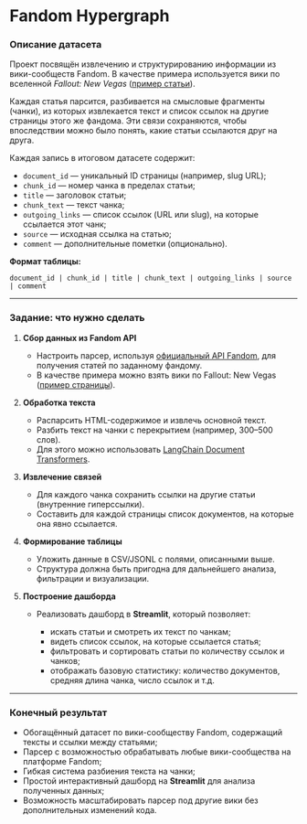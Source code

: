 # **Fandom Hypergraph**

### **Описание датасета**

Проект посвящён извлечению и структурированию информации из вики-сообществ Fandom. В качестве примера используется вики по вселенной *Fallout: New Vegas* ([пример статьи](https://fallout.fandom.com/wiki/New_California_Republic)).

Каждая статья парсится, разбивается на смысловые фрагменты (чанки), из которых извлекается текст и список ссылок на другие страницы этого же фандома. Эти связи сохраняются, чтобы впоследствии можно было понять, какие статьи ссылаются друг на друга.

Каждая запись в итоговом датасете содержит:

* `document_id` — уникальный ID страницы (например, slug URL);
* `chunk_id` — номер чанка в пределах статьи;
* `title` — заголовок статьи;
* `chunk_text` — текст чанка;
* `outgoing_links` — список ссылок (URL или slug), на которые ссылается этот чанк;
* `source` — исходная ссылка на статью;
* `comment` — дополнительные пометки (опционально).

**Формат таблицы:**

```
document_id | chunk_id | title | chunk_text | outgoing_links | source | comment
```

---

### **Задание: что нужно сделать**

1. **Сбор данных из Fandom API**

   * Настроить парсер, используя [официальный API Fandom](https://wikies.fandom.com/wiki/API), для получения статей по заданному фандому.
   * В качестве примера можно взять вики по Fallout: New Vegas ([пример страницы](https://fallout.fandom.com/wiki/New_California_Republic)).

2. **Обработка текста**

   * Распарсить HTML-содержимое и извлечь основной текст.
   * Разбить текст на чанки с перекрытием (например, 300–500 слов).
   * Для этого можно использовать [LangChain Document Transformers](https://python.langchain.com/v0.1/docs/modules/data_connection/document_transformers/).

3. **Извлечение связей**

   * Для каждого чанка сохранить ссылки на другие статьи (внутренние гиперссылки).
   * Составить для каждой страницы список документов, на которые она явно ссылается.

4. **Формирование таблицы**

   * Уложить данные в CSV/JSONL с полями, описанными выше.
   * Структура должна быть пригодна для дальнейшего анализа, фильтрации и визуализации.

5. **Построение дашборда**

   * Реализовать дашборд в **Streamlit**, который позволяет:

     * искать статьи и смотреть их текст по чанкам;
     * видеть список ссылок, на которые ссылается статья;
     * фильтровать и сортировать статьи по количеству ссылок и чанков;
     * отображать базовую статистику: количество документов, средняя длина чанка, число ссылок и т.д.

---

### **Конечный результат**

* Обогащённый датасет по вики-сообществу Fandom, содержащий тексты и ссылки между статьями;
* Парсер с возможностью обрабатывать любые вики-сообщества на платформе Fandom;
* Гибкая система разбиения текста на чанки;
* Простой интерактивный дашборд на **Streamlit** для анализа полученных данных;
* Возможность масштабировать парсер под другие вики без дополнительных изменений кода.
